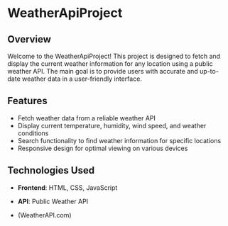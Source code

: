 # WeatherApiProject

## Overview

Welcome to the WeatherApiProject! This project is designed to fetch and display the current weather information for any location using a public weather API. The main goal is to provide users with accurate and up-to-date weather data in a user-friendly interface.

## Features

- Fetch weather data from a reliable weather API
- Display current temperature, humidity, wind speed, and weather conditions
- Search functionality to find weather information for specific locations
- Responsive design for optimal viewing on various devices

## Technologies Used

- **Frontend**: HTML, CSS, JavaScript

- **API**: Public Weather API
- (WeatherAPI.com)
